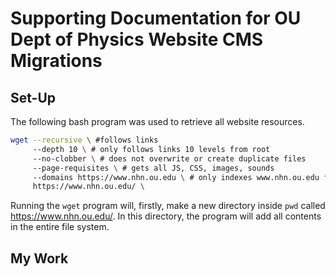 # Supporting Documentation for OU Dept of Physics Website CMS Migrations

## Set-Up

The following bash program was used to retrieve all website resources.

```bash
wget --recursive \ #follows links
     --depth 10 \ # only follows links 10 levels from root
     --no-clobber \ # does not overwrite or create duplicate files
     --page-requisites \ # gets all JS, CSS, images, sounds
     --domains https://www.nhn.ou.edu \ # only indexes www.nhn.ou.edu files
     https://www.nhn.ou.edu/ \
```

Running the `wget` program will, firstly, make a new directory inside `pwd` called https://www.nhn.ou.edu/.  In this directory, the program will add all contents in the entire file system.

## My Work

